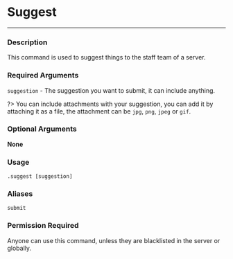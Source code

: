 # Suggest
---
### Description
This command is used to suggest things to the staff team of a server.
### Required Arguments
`suggestion` - The suggestion you want to submit, it can include anything.

?> You can include attachments with your suggestion, you can add it by attaching it as a file, the attachment can be `jpg`, `png`, `jpeg` or `gif`.
### Optional Arguments
**None**
### Usage
```
.suggest [suggestion]
```
### Aliases
`submit`
### Permission Required
Anyone can use this command, unless they are blacklisted in the server or globally.
